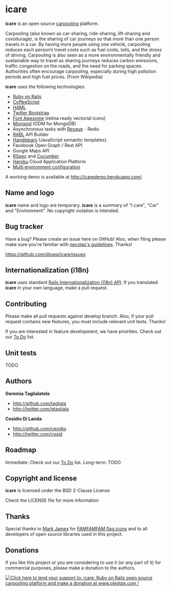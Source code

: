 icare
==============

**icare** is an open source [carpooling](http://en.wikipedia.org/wiki/Carpool) platform.

Carpooling (also known as car-sharing, ride-sharing, lift-sharing and covoiturage), is the sharing of car journeys so that more than one person travels in a car.
By having more people using one vehicle, carpooling reduces each person’s travel costs such as fuel costs, tolls, and the stress of driving. Carpooling is also seen as a more environmentally friendly and sustainable way to travel as sharing journeys reduces carbon emissions, traffic congestion on the roads, and the need for parking spaces. Authorities often encourage carpooling, especially during high pollution periods and high fuel prices. (From Wikipedia)

**icare** uses the following technologies:

* [Ruby on Rails][1]
* [CoffeeScript][2]
* [HAML][3]
* [Twitter Bootstrap][4]
* [Font Awesome][5] (retina ready vectorial icons)
* [Mongoid][6] (ODM for MongoDB)
* Asynchronous tasks with [Resque][7] - Redis
* [RABL][8] API Builder
* [Handlebars][9] (JavaScript semantic templates)
* Facebook Open Graph / Rest API
* Google Maps API
* [RSpec][10] and [Cucumber][11]
* [Heroku][12] Cloud Application Platform
* [Multi environment configuration][13]

 [1]: http://rubyonrails.org/
 [2]: http://coffeescript.org/
 [3]: http://haml.info/
 [4]: http://twitter.github.com/bootstrap/
 [5]: http://fortawesome.github.com/Font-Awesome/
 [6]: http://mongoid.org/en/mongoid/index.html
 [7]: http://github.com/defunkt/resque
 [8]: http://github.com/nesquena/rabl
 [9]: http://handlebarsjs.com/
 [10]: http://rspec.info/
 [11]: http://cukes.info/
 [12]: http://www.heroku.com/
 [13]: http://github.com/lukeredpath/simpleconfig

A working demo is available at http://icaredemo.herokuapp.com/


Name and logo
-------------

**icare** name and logo are temporary. **icare** is a summary of "I care", "Car" and "Environment". No copyright violation is intended.


Bug tracker
-----------

Have a bug? Please create an issue here on GitHub! Also, when filing please make sure you're familiar with [necolas's guidelines](https://github.com/necolas/issue-guidelines). Thanks!

https://github.com/diowa/icare/issues


Internationalization (i18n)
---------------------------

**icare** uses standard [Rails Internationalization (I18n) API](http://guides.rubyonrails.org/i18n.html). If you translated **icare** in your own language, make a pull request.


Contributing
------------

Please make all pull requests against develop branch. Also, if your pull request contains new features, you must include relevant unit tests. Thanks!

If you are interested in feature development, we have priorities. Check out our [To Do](/diowa/icare/wiki/To-Do) list.


Unit tests
----------

TODO


Authors
-------

**Geremia Taglialatela**

+ http://github.com/tagliala
+ http://twitter.com/gtagliala

**Cesidio Di Landa**

+ http://github.com/cesidio
+ http://twitter.com/cesid


Roadmap
--------

Immediate: Check out our [To Do](/diowa/icare/wiki/To-Do) list.
Long-term: TODO


Copyright and license
---------------------

**icare** is licensed under the BSD 2-Clause License

Check the LICENSE file for more information


Thanks
------

Special thanks to [Mark James](http://www.famfamfam.com/) for [FAMFAMFAM flag icons](http://www.famfamfam.com/lab/icons/flags/) and to all developers of open source libraries used in this project.


Donations
---------

If you like this project or you are considering to use it (or any part of it) for commercial purposes, please make
a donation to the authors.

[![Click here to lend your support to: icare: Ruby on Rails open source carpooling platform and make a donation at www.pledgie.com !](http://www.pledgie.com/campaigns/18177.png?skin_name=chrome)](http://www.pledgie.com/campaigns/18177)
